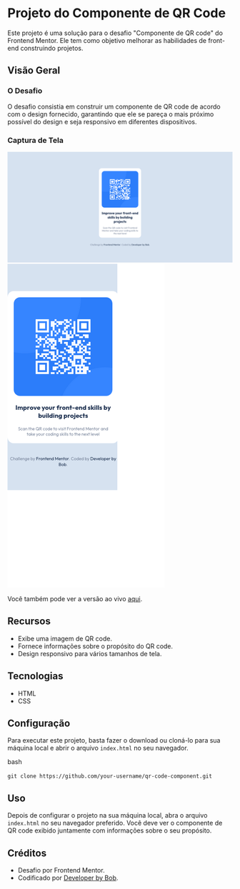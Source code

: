 Projeto do Componente de QR Code
==================================

Este projeto é uma solução para o desafio "Componente de QR code" do Frontend Mentor. Ele tem como objetivo melhorar as habilidades de front-end construindo projetos.

Visão Geral
-----------

### O Desafio

O desafio consistia em construir um componente de QR code de acordo com o design fornecido, garantindo que ele se pareça o mais próximo possível do design e seja responsivo em diferentes dispositivos.

### Captura de Tela

![](./design/dg1.png)
![](./design/dg2.png)

Você também pode ver a versão ao vivo [aqui](https://your-live-demo-link.com/).

Recursos
--------

-   Exibe uma imagem de QR code.
-   Fornece informações sobre o propósito do QR code.
-   Design responsivo para vários tamanhos de tela.

Tecnologias
-----------

-   HTML
-   CSS

Configuração
------------

Para executar este projeto, basta fazer o download ou cloná-lo para sua máquina local e abrir o arquivo `index.html` no seu navegador.

bash

`git clone https://github.com/your-username/qr-code-component.git`

Uso
---

Depois de configurar o projeto na sua máquina local, abra o arquivo `index.html` no seu navegador preferido. Você deve ver o componente de QR code exibido juntamente com informações sobre o seu propósito.

Créditos
--------

-   Desafio por Frontend Mentor.
-   Codificado por [Developer by Bob](https://www.frontendmentor.io/profile/devcabessa).